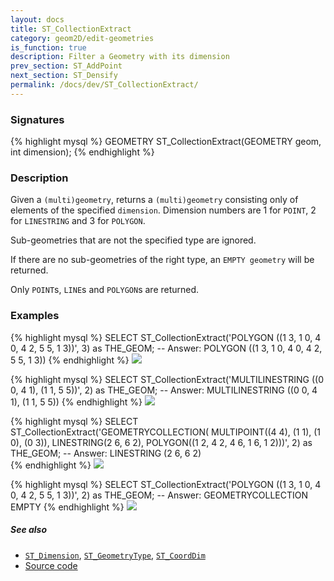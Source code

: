 ```yaml
---
layout: docs
title: ST_CollectionExtract
category: geom2D/edit-geometries
is_function: true
description: Filter a Geometry with its dimension
prev_section: ST_AddPoint
next_section: ST_Densify
permalink: /docs/dev/ST_CollectionExtract/
---
```


### Signatures

{% highlight mysql %}
GEOMETRY ST_CollectionExtract(GEOMETRY geom, int dimension);
{% endhighlight %}

### Description

Given a `(multi)geometry`, returns a `(multi)geometry` consisting only of elements of the specified `dimension`. Dimension numbers are 1 for `POINT`, 2 for `LINESTRING` and 3 for `POLYGON`.

Sub-geometries that are not the specified type are ignored.

If there are no sub-geometries of the right type, an `EMPTY geometry` will be returned. 

Only `POINT`s, `LINE`s and `POLYGON`s are returned.

### Examples

{% highlight mysql %}
SELECT ST_CollectionExtract('POLYGON ((1 3, 1 0, 4 0, 4 2, 5 5, 1 3))', 3) as THE_GEOM;
-- Answer: POLYGON ((1 3, 1 0, 4 0, 4 2, 5 5, 1 3)) 
{% endhighlight %}
<img class="displayed" src="../ST_CollectionExtract_1.png"/>

{% highlight mysql %}
SELECT ST_CollectionExtract('MULTILINESTRING ((0 0, 4 1), (1 1, 5 5))', 2) as THE_GEOM;
-- Answer: MULTILINESTRING ((0 0, 4 1), (1 1, 5 5))
{% endhighlight %}
<img class="displayed" src="../ST_CollectionExtract_2.png"/>

{% highlight mysql %}
SELECT ST_CollectionExtract('GEOMETRYCOLLECTION(
                       MULTIPOINT((4 4), (1 1), (1 0), (0 3)),
                       LINESTRING(2 6, 6 2),
                       POLYGON((1 2, 4 2, 4 6, 1 6, 1 2)))', 2) 
                       as THE_GEOM;
-- Answer: LINESTRING (2 6, 6 2)  
{% endhighlight %}
<img class="displayed" src="../ST_CollectionExtract_3.png"/>

{% highlight mysql %}
SELECT ST_CollectionExtract('POLYGON ((1 3, 1 0, 4 0, 4 2, 5 5, 1 3))', 2) as THE_GEOM;
-- Answer: GEOMETRYCOLLECTION EMPTY
{% endhighlight %}
<img class="displayed" src="../ST_CollectionExtract_4.png"/>


##### See also

* [`ST_Dimension`](../ST_Dimension), [`ST_GeometryType`](../ST_GeometryType), [`ST_CoordDim`](../ST_CoordDim)
* <a href="https://github.com/irstv/H2GIS/blob/master/h2spatial-ext/src/main/java/org/h2gis/h2spatialext/function/spatial/edit/ST_CollectionExtract.java" target="_blank">Source code</a>
